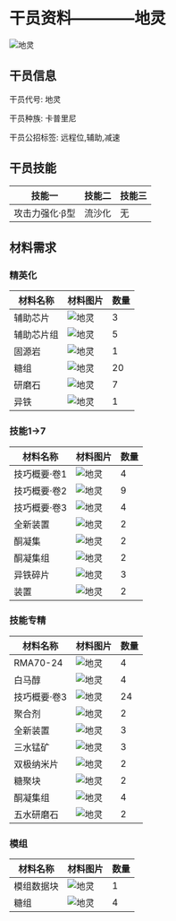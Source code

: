 # 干员资料————地灵

![地灵](./oprImages/地灵.png)

## 干员信息

干员代号: 地灵

干员种族: 卡普里尼

干员公招标签: 远程位,辅助,减速

## 干员技能

| 技能一       | 技能二   | 技能三 |
| ------------ | -------- | ------ |
| 攻击力强化·β型 | 流沙化 | 无 |

## 材料需求

### 精英化

| 材料名称      | 材料图片 | 数量  |
|---------|---------|-----|
| 辅助芯片 | ![地灵](./matIcons/辅助芯片.png)  |   3  |
| 辅助芯片组 | ![地灵](./matIcons/辅助芯片组.png)  |   5  |
| 固源岩 | ![地灵](./matIcons/固源岩.png)  |   1  |
| 糖组 | ![地灵](./matIcons/糖组.png)  |   20  |
| 研磨石 | ![地灵](./matIcons/研磨石.png)  |   7  |
| 异铁 | ![地灵](./matIcons/异铁.png)  |   1  |

### 技能1→7

| 材料名称      | 材料图片 | 数量  |
|---------|---------|-----|
| 技巧概要·卷1 | ![地灵](./matIcons/技巧概要·卷1.png)  |   4  |
| 技巧概要·卷2 | ![地灵](./matIcons/技巧概要·卷2.png)  |   9  |
| 技巧概要·卷3 | ![地灵](./matIcons/技巧概要·卷3.png)  |   4  |
| 全新装置 | ![地灵](./matIcons/全新装置.png)  |   2  |
| 酮凝集 | ![地灵](./matIcons/酮凝集.png)  |   2  |
| 酮凝集组 | ![地灵](./matIcons/酮凝集组.png)  |   2  |
| 异铁碎片 | ![地灵](./matIcons/异铁碎片.png)  |   3  |
| 装置 | ![地灵](./matIcons/装置.png)  |   2  |

### 技能专精

| 材料名称      | 材料图片 | 数量  |
|---------|---------|-----|
| RMA70-24 | ![地灵](./matIcons/RMA70-24.png)  |   4  |
| 白马醇 | ![地灵](./matIcons/白马醇.png)  |   4  |
| 技巧概要·卷3 | ![地灵](./matIcons/技巧概要·卷3.png)  |   24  |
| 聚合剂 | ![地灵](./matIcons/聚合剂.png)  |   2  |
| 全新装置 | ![地灵](./matIcons/全新装置.png)  |   3  |
| 三水锰矿 | ![地灵](./matIcons/三水锰矿.png)  |   3  |
| 双极纳米片 | ![地灵](./matIcons/双极纳米片.png)  |   2  |
| 糖聚块 | ![地灵](./matIcons/糖聚块.png)  |   2  |
| 酮凝集组 | ![地灵](./matIcons/酮凝集组.png)  |   4  |
| 五水研磨石 | ![地灵](./matIcons/五水研磨石.png)  |   2  |

### 模组

| 材料名称      | 材料图片 | 数量  |
|---------|---------|-----|
| 模组数据块 | ![地灵](./暂无材料图片)  |   1  |
| 糖组 | ![地灵](./matIcons/糖组.png)  |   4  |
